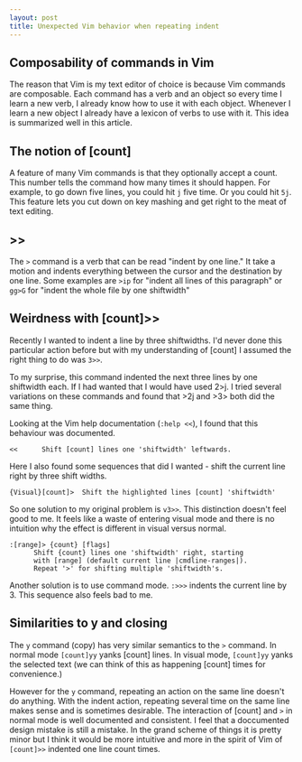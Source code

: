 ```yaml
---
layout: post
title: Unexpected Vim behavior when repeating indent
---
```


## Composability of commands in Vim
The reason that Vim is my text editor of choice is because Vim commands are
composable. Each command has a verb and an object so every time I learn a new
verb, I already know how to use it with each object. Whenever I learn a new
object I already have a lexicon of verbs to use with it. This idea is summarized
well in this article.

## The notion of [count]
A feature of many Vim commands is that they optionally accept a count. This
number tells the command how many times it should happen. For example, to go
down five lines, you could hit `j` five time. Or you could hit `5j`. This feature
lets you cut down on key mashing and get right to the meat of text editing.

## >> 
The `>` command is a verb that can be read "indent by one line." It take a motion
and indents everything between the cursor and the destination by one line. Some
examples are `>ip` for "indent all lines of this paragraph" or `gg>G` for "indent
the whole file by one shiftwidth"

## Weirdness with [count]>>
Recently I wanted to indent a line by three shiftwidths. I'd never done this
particular action before but with my understanding of [count] I assumed the
right thing to do was `3>>`.

To my surprise, this command indented the next three lines by one shiftwidth
each. If I had wanted that I would have used 2>j. I tried several variations on
these commands and found that >2j and >3> both did the same thing.

Looking at the Vim help documentation (`:help <<`), I found that this behaviour
was documented. 

`<<      Shift [count] lines one 'shiftwidth' leftwards.`

Here I also found some sequences that did I wanted - shift the current line
right by three shift widths.

`{Visual}[count]>  Shift the highlighted lines [count] 'shiftwidth'`

So one solution to my original problem is `v3>>`. This distinction doesn't feel
good to me. It feels like a waste of entering visual mode and there is no
intuition why the effect is different in visual versus normal.

```
:[range]> {count} [flags]
      Shift {count} lines one 'shiftwidth' right, starting
      with [range] (default current line |cmdline-ranges|).
      Repeat '>' for shifting multiple 'shiftwidth's.
```

Another solution is to use command mode. `:>>>` indents the current line by 3.
This sequence also feels bad to me. 

## Similarities to y and closing
The `y` command (copy) has very similar semantics to the `>` command. In normal mode
`[count]yy` yanks [count] lines. In visual mode, `[count]yy` yanks the selected text
(we can think of this as happening [count] times for convenience.) 

However for the `y` command, repeating an action on the same line doesn't do
anything.  With the indent action, repeating several time on the same line makes
sense and is sometimes desirable. The interaction of [count] and `>` in normal
mode is well documented and consistent. I feel that a doccumented design mistake
is still a mistake. In the grand scheme of things it is pretty minor but I think
it would be more intuitive and more in the spirit of Vim of `[count]>>` indented
one line count times.
